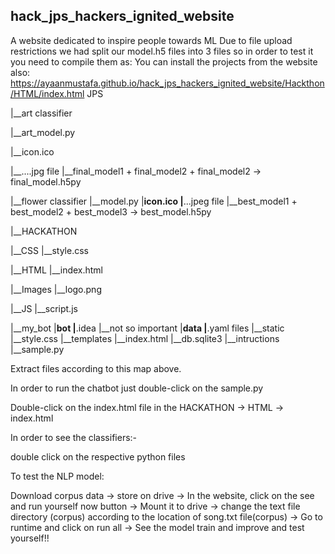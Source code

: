 ## hack_jps_hackers_ignited_website
A website dedicated to inspire people towards ML
Due to file upload restrictions we had split our model.h5 files into 3 files so in order to test it you need to compile them as:
You can install the projects from the website also: https://ayaanmustafa.github.io/hack_jps_hackers_ignited_website/Hackthon/HTML/index.html
JPS

|__art classifier

  |__art_model.py
  
  |__icon.ico
  
  |__....jpg file
  |__final_model1 + final_model2 + final_model2 -> final_model.h5py
  
  
|__flower classifier
  |__model.py
  |__icon.ico
  |__...jpeg file
  |__best_model1 + best_model2 + best_model3  -> best_model.h5py
  
  
|__HACKATHON

  |__CSS
    |__style.css
    
  |__HTML
    |__index.html
    
  |__Images
    |__logo.png
    
  |__JS
    |__script.js
    
  |__my_bot
    |__bot
     |__.idea
      |__not so important
      |__data
        |__.yaml files
      |__static
        |__style.css
      |__templates
        |__index.html
      |__db.sqlite3
      |__intructions
      |__sample.py

Extract files according to this map above.

In order to run the chatbot just double-click on the sample.py

Double-click on the index.html file in the HACKATHON -> HTML -> index.html

In order to see the classifiers:-

double click on the respective python files

To test the NLP model:

Download corpus data -> store on drive -> In the website, click on the see and run yourself now button -> Mount it to drive -> change the text file directory (corpus) according to the location of song.txt file(corpus) -> Go to runtime and click on run all -> See the model train and improve and test yourself!!


